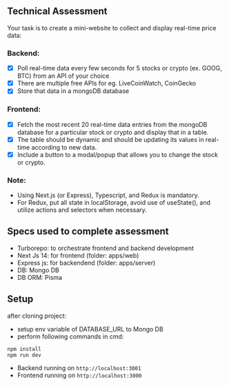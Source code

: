 ## Technical Assessment

Your task is to create a mini-website to collect and display real-time price data:

### Backend:

- [x] Poll real-time data every few seconds for 5 stocks or crypto (ex. GOOG, BTC) from an API of your choice
- [x] There are multiple free APIs for eg. LiveCoinWatch, CoinGecko
- [x] Store that data in a mongoDB database

### Frontend:

- [x] Fetch the most recent 20 real-time data entries from the mongoDB database for a particular stock or crypto and display that in a table.
- [x] The table should be dynamic and should be updating its values in real-time according to new data.
- [x] Include a button to a modal/popup that allows you to change the stock or crypto.

### Note:
- Using Next.js (or Express), Typescript, and Redux is mandatory. 
- For Redux, put all state in localStorage, avoid use of useState(), and utilize actions and selectors when necessary.

## Specs used to complete assessment

- Turborepo: to orchestrate frontend and backend development
- Next Js 14: for frontend (folder: apps/web)
- Express js: for backendend (folder: apps/server)
- DB: Mongo DB
- DB ORM: Pisma

## Setup

after cloning project:
- setup env variable of DATABASE_URL to Mongo DB
- perform following commands in cmd:
```shel
npm install
npm run dev
```

- Backend running on `http://localhost:3001`
- Frontend running on `http://localhost:3000`
